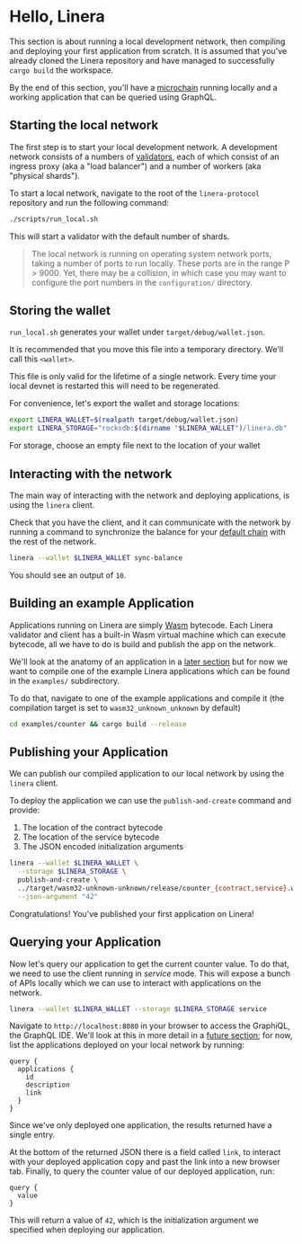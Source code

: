 # Hello, Linera

This section is about running a local development network, then compiling and deploying
your first application from scratch. It is assumed that you've already cloned the Linera
repository and have managed to successfully `cargo build` the workspace.

By the end of this section, you'll have a [microchain](../core_concepts/microchains.md)
running locally and a working application that can be queried using GraphQL.

## Starting the local network

The first step is to start your local development network.
A development network consists of a numbers of [validators](../core_concepts/validators.md), each
of which consist of an ingress proxy (aka a "load balancer") and a number of workers (aka "physical shards").

To start a local network, navigate to the root of the `linera-protocol`
repository and run the following command:

```bash
./scripts/run_local.sh
```

This will start a validator with the default number of shards.

> The local network is running on operating system network ports, taking a number of ports
> to run locally. These ports are in the range P > 9000. Yet, there may be a collision, in
> which case you may want to configure the port numbers in the `configuration/` directory.

## Storing the wallet

`run_local.sh` generates your wallet under `target/debug/wallet.json`.

It is recommended that you move this file into a temporary directory. We'll call this
`<wallet>`.

This file is only valid for the lifetime of a single network. Every time your local
devnet is restarted this will need to be regenerated.

For convenience, let's export the wallet and storage locations:

```bash
export LINERA_WALLET=$(realpath target/debug/wallet.json)
export LINERA_STORAGE="rocksdb:$(dirname "$LINERA_WALLET")/linera.db"
```

For storage, choose an empty file next to the location of your wallet

## Interacting with the network

The main way of interacting with the network and deploying applications, is
using the `linera` client.

Check that you have the client, and it can communicate with the network by
running a command to synchronize the balance for your
[default chain](../core_concepts/wallet.md) with the rest of the network.

```bash
linera --wallet $LINERA_WALLET sync-balance
```

You should see an output of `10`.

## Building an example Application

Applications running on Linera are simply [Wasm](https://webassembly.org/)
bytecode. Each Linera validator and client has a built-in Wasm virtual machine
which can execute bytecode, all we have to do is build and publish the app on
the network.

We'll look at the anatomy of an application in
a [later section](../core_concepts/applications.md) but for now we want to compile one of the
example Linera applications which can be found in the `examples/`
subdirectory.

To do that, navigate to one of the example applications and compile it (the
compilation target is set to `wasm32_unknown_unknown` by default)

```bash
cd examples/counter && cargo build --release
```

## Publishing your Application

We can publish our compiled application to our local network by using
the `linera` client.

To deploy the application we can use the `publish-and-create` command and provide:

1. The location of the contract bytecode
2. The location of the service bytecode
3. The JSON encoded initialization arguments

```bash
linera --wallet $LINERA_WALLET \
  --storage $LINERA_STORAGE \
  publish-and-create \
  ../target/wasm32-unknown-unknown/release/counter_{contract,service}.wasm \
  --json-argument "42"
```

Congratulations! You've published your first application on Linera!

## Querying your Application

Now let's query our application to get the current counter value. To do that, we need to
use the client running in _service_ mode. This will expose a bunch of APIs locally which
we can use to interact with applications on the network.

```bash
linera --wallet $LINERA_WALLET --storage $LINERA_STORAGE service
```

<!-- TODO: add graphiql image here -->

Navigate to `http://localhost:8080` in your browser to access the GraphiQL, the
GraphQL IDE. We'll look at this in more detail in
a [future section](../core_concepts/wallet.md#graphql); for now, list the applications deployed on your
local network by running:

```gql
query {
  applications {
    id
    description
    link
  }
}
```

Since we've only deployed one application, the results returned have a single
entry.

At the bottom of the returned JSON there is a field called `link`, to interact
with your deployed application copy and past the link into a new browser tab.
Finally, to query the counter value of our deployed application, run:

```gql
query {
  value
}
```

This will return a value of `42`, which is the initialization argument we
specified when deploying our application.
